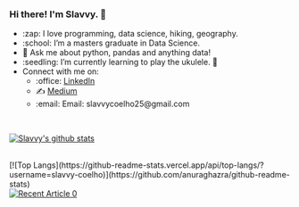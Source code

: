 ### Hi there! I'm Slavvy. 👋


<ul>
  <li>:zap: I love programming, data science, hiking, geography.
  <li>:school: I’m a masters graduate in Data Science.
  <li>💬 Ask me about python, pandas and anything data!
  <li>:seedling: I’m currently learning to play the ukulele. 🎸 
  <li>Connect with me on:
    <ul>
      <li>:office: <a href="https://www.linkedin.com/in/slavvy-coelho/">LinkedIn</a>
      <li>✍️ <a href="https://medium.com/@slavycoelho">Medium</a>
      <li>:email: Email: slavvycoelho25@gmail.com
    </ul>
</ul>
<br> 

[![Slavvy's github stats](https://github-readme-stats.vercel.app/api?username=slavvy-coelho&count_private=true&show_icons=true&theme=radical&hide_rank=false)](https://github.com/anuraghazra/github-readme-stats)

<br>
[![Top Langs](https://github-readme-stats.vercel.app/api/top-langs/?username=slavvy-coelho)](https://github.com/anuraghazra/github-readme-stats)

<br>
<a target="_blank" href="https://github-readme-medium-recent-article.vercel.app/medium/@slavycoelho/0"><img src="https://github-readme-medium-recent-article.vercel.app/medium/@slavycoelho/0" alt="Recent Article 0"> </a>
  
